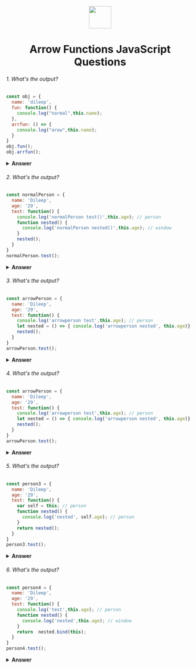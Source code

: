 <div align="center">
  <img height="60" src="https://img.icons8.com/color/344/javascript.png">
  <h1>Arrow Functions JavaScript Questions</h1>
</div>



###### 1. What's the output?

```javascript
const obj = {
  name: 'dileep',
  fun: function() {
    console.log("normal",this.name);
  },
  arrfun: () => {
    console.log("arow",this.name);
  }
}
obj.fun();
obj.arrfun();
```
<details><summary><b>Answer</b></summary>
<p>
</p>
</details>

###### 2. What's the output?

```javascript
const normalPerson = {
  name: 'Dileep',
  age: '29',
  test: function() {
    console.log('normalPerson test()',this.age); // person
    function nested() {
      console.log('normalPerson nested()',this.age); // window
    }
    nested();
  }
}
normalPerson.test();
```
<details><summary><b>Answer</b></summary>
<p>
</p>
</details>

###### 3. What's the output?

```javascript
const arrowPerson = {
  name: 'Dileep',
  age: '29',
  test: function() {
    console.log('arrowperson test',this.age); // person
    let nested = () => { console.log('arrowperson nested', this.age)}
    nested();
  }
}
arrowPerson.test();
```
<details><summary><b>Answer</b></summary>
<p>
</p>
</details>

###### 4. What's the output?

```javascript
const arrowPerson = {
  name: 'Dileep',
  age: '29',
  test: function() {
    console.log('arrowperson test',this.age); // person
    let nested = () => { console.log('arrowperson nested', this.age)}
    nested();
  }
}
arrowPerson.test();
```
<details><summary><b>Answer</b></summary>
<p>
</p>
</details>

###### 5. What's the output?

```javascript
const person3 = {
  name: 'Dileep',
  age: '29',
  test: function() {
    var self = this; // person
    function nested() {
      console.log('nested', self.age); // person
    }
    return nested();
  }
}
person3.test();
```
<details><summary><b>Answer</b></summary>
<p>
</p>
</details>

###### 6. What's the output?

```javascript
const person4 = {
  name: 'Dileep',
  age: '29',
  test: function() {
    console.log('test',this.age); // person
    function nested() {
      console.log('nested',this.age); // window
    }
    return  nested.bind(this);
  }
}
person4.test();
```
<details><summary><b>Answer</b></summary>
<p>
</p>
</details>
